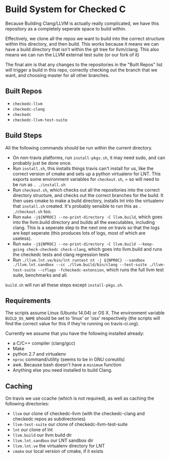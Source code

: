 # Build System for Checked C

Because Building Clang/LLVM is actually really complicated, we have
this repository as a completely seperate space to build within.

Effectively, we clone all the repos we want to build into the correct
structure within this directory, and then build. This works because it means we can
have a build directory that isn't within the git tree for llvm/clang. This also means
we can run the LLVM external test suite (or our fork of it)

The final aim is that any changes to the repositories in the "Built Repos" list
will trigger a build in this repo, correctly checking out the branch that we want,
and choosing master for all other branches.

## Built Repos

- `checkedc-llvm`
- `checkedc-clang`
- `checkedc`
- `checkedc-llvm-test-suite`

## Build Steps

All the following commands should be run within the current directory.

- On non-travis platforms, run `install-pkgs.sh`, it may need sudo, and can probably just be done once.
- Run `install.sh`, this installs things travis can't install for us, like the correct version of cmake
  and sets up a python virtualenv for LNT. This exports some environment variables for `checkout.sh`, =
  so will need to be run as `. ./install.sh`
- Run `checkout.sh`, which checks out all the repositories into the correct directory structure, and
  checks out the correct branches for the build. It then uses cmake to make a build directory, installs lnt
  into the virtualenv that `install.sh` created. It's probably sensible to run this as `. ./checkout.sh` too.
- Run `make -j${NPROC} --no-print-directory -C llvm.build`, which goes into the llvm.build directory
  and builds all the executables, including clang. This is a seperate step to the next one on travis so
  that the logs are kept seperate (this produces lots of logs, most of which are useless).
- Run `make -j${NPROC} --no-print-directory -C llvm.build --keep-going check-checkedc check-clang`,
  which goes into llvm.build and runs the checkedc tests and clang regression tests
- Run `./llvm.lnt.ve/bin/lnt runtest nt -j ${NPROC} --sandbox ./llvm.lnt.sandbox --cc ./llvm.build/bin/clang --test-suite ./llvm-test-suite --cflags -fcheckedc-extension`,
  which runs the full llvm test suite, benchmarks and all.

`build.sh` will run all these steps except `install-pkgs.sh`.

## Requirements

The scripts assume Linux (Ubuntu 14.04) or OS X. The environment variable
`BUILD_OS_NAME` should be set to 'linux' or 'osx' respectively
(the scripts will find the correct value for this if they're running on travis-ci.org).

Currently we assume that you have the following installed already:
- a C/C++ compiler (clang/gcc)
- Make
- python 2.7 and virtualenv
- `nproc` command/utility (seems to be in GNU coreutils)
- awk. Because bash doesn't have a `minimum` function
- Anything else you need installed to build Clang.

## Caching

On travis we use ccache (which is not required), as well as caching the following directories:

- `llvm` our clone of checkedc-llvm (with the checkedc-clang and checkedc repos as subdirectories)
- `llvm-test-suite` our clone of checkedc-llvm-test-suite
- `lnt` our clone of lnt
- `llvm.build` our llvm build dir
- `llvm.lnt.sandbox` our LNT sandbox dir
- `llvm.lnt.ve` the virtualenv directory for LNT
- `cmake` our local version of cmake, if it exists
